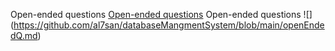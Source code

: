 
Open-ended questions [Open-ended questions](../openEndedQ.md)
Open-ended questions ![] (https://github.com/al7san/databaseMangmentSystem/blob/main/openEndedQ.md)

